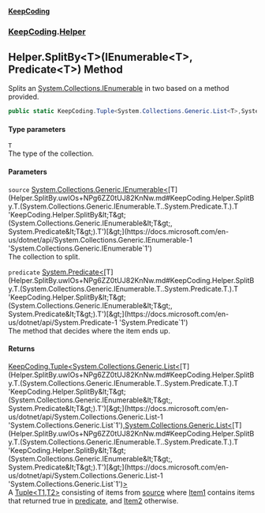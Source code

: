 #### [KeepCoding](index.md 'index')
### [KeepCoding](KeepCoding.md 'KeepCoding').[Helper](Helper.md 'KeepCoding.Helper')
## Helper.SplitBy&lt;T&gt;(IEnumerable&lt;T&gt;, Predicate&lt;T&gt;) Method
Splits an [System.Collections.IEnumerable](https://docs.microsoft.com/en-us/dotnet/api/System.Collections.IEnumerable 'System.Collections.IEnumerable') in two based on a method provided.  
```csharp
public static KeepCoding.Tuple<System.Collections.Generic.List<T>,System.Collections.Generic.List<T>> SplitBy<T>(this System.Collections.Generic.IEnumerable<T> source, System.Predicate<T> predicate);
```
#### Type parameters
<a name='KeepCoding.Helper.SplitBy.T.(System.Collections.Generic.IEnumerable.T..System.Predicate.T.).T'></a>
`T`  
The type of the collection.
  
#### Parameters
<a name='KeepCoding.Helper.SplitBy.T.(System.Collections.Generic.IEnumerable.T..System.Predicate.T.).source'></a>
`source` [System.Collections.Generic.IEnumerable&lt;](https://docs.microsoft.com/en-us/dotnet/api/System.Collections.Generic.IEnumerable-1 'System.Collections.Generic.IEnumerable`1')[T](Helper.SplitBy.uwIOs+NPg6ZZ0tUJ82KnNw.md#KeepCoding.Helper.SplitBy.T.(System.Collections.Generic.IEnumerable.T..System.Predicate.T.).T 'KeepCoding.Helper.SplitBy&lt;T&gt;(System.Collections.Generic.IEnumerable&lt;T&gt;, System.Predicate&lt;T&gt;).T')[&gt;](https://docs.microsoft.com/en-us/dotnet/api/System.Collections.Generic.IEnumerable-1 'System.Collections.Generic.IEnumerable`1')  
The collection to split.
  
<a name='KeepCoding.Helper.SplitBy.T.(System.Collections.Generic.IEnumerable.T..System.Predicate.T.).predicate'></a>
`predicate` [System.Predicate&lt;](https://docs.microsoft.com/en-us/dotnet/api/System.Predicate-1 'System.Predicate`1')[T](Helper.SplitBy.uwIOs+NPg6ZZ0tUJ82KnNw.md#KeepCoding.Helper.SplitBy.T.(System.Collections.Generic.IEnumerable.T..System.Predicate.T.).T 'KeepCoding.Helper.SplitBy&lt;T&gt;(System.Collections.Generic.IEnumerable&lt;T&gt;, System.Predicate&lt;T&gt;).T')[&gt;](https://docs.microsoft.com/en-us/dotnet/api/System.Predicate-1 'System.Predicate`1')  
The method that decides where the item ends up.
  
#### Returns
[KeepCoding.Tuple&lt;](Tuple.T1.T2..md 'KeepCoding.Tuple&lt;T1,T2&gt;')[System.Collections.Generic.List&lt;](https://docs.microsoft.com/en-us/dotnet/api/System.Collections.Generic.List-1 'System.Collections.Generic.List`1')[T](Helper.SplitBy.uwIOs+NPg6ZZ0tUJ82KnNw.md#KeepCoding.Helper.SplitBy.T.(System.Collections.Generic.IEnumerable.T..System.Predicate.T.).T 'KeepCoding.Helper.SplitBy&lt;T&gt;(System.Collections.Generic.IEnumerable&lt;T&gt;, System.Predicate&lt;T&gt;).T')[&gt;](https://docs.microsoft.com/en-us/dotnet/api/System.Collections.Generic.List-1 'System.Collections.Generic.List`1')[,](Tuple.T1.T2..md 'KeepCoding.Tuple&lt;T1,T2&gt;')[System.Collections.Generic.List&lt;](https://docs.microsoft.com/en-us/dotnet/api/System.Collections.Generic.List-1 'System.Collections.Generic.List`1')[T](Helper.SplitBy.uwIOs+NPg6ZZ0tUJ82KnNw.md#KeepCoding.Helper.SplitBy.T.(System.Collections.Generic.IEnumerable.T..System.Predicate.T.).T 'KeepCoding.Helper.SplitBy&lt;T&gt;(System.Collections.Generic.IEnumerable&lt;T&gt;, System.Predicate&lt;T&gt;).T')[&gt;](https://docs.microsoft.com/en-us/dotnet/api/System.Collections.Generic.List-1 'System.Collections.Generic.List`1')[&gt;](Tuple.T1.T2..md 'KeepCoding.Tuple&lt;T1,T2&gt;')  
A [Tuple&lt;T1,T2&gt;](Tuple.T1.T2..md 'KeepCoding.Tuple&lt;T1,T2&gt;') consisting of items from [source](Helper.SplitBy.uwIOs+NPg6ZZ0tUJ82KnNw.md#KeepCoding.Helper.SplitBy.T.(System.Collections.Generic.IEnumerable.T..System.Predicate.T.).source 'KeepCoding.Helper.SplitBy&lt;T&gt;(System.Collections.Generic.IEnumerable&lt;T&gt;, System.Predicate&lt;T&gt;).source') where [Item1](Tuple.T..Item1.md 'KeepCoding.Tuple&lt;T&gt;.Item1') contains items that returned true in [predicate](Helper.SplitBy.uwIOs+NPg6ZZ0tUJ82KnNw.md#KeepCoding.Helper.SplitBy.T.(System.Collections.Generic.IEnumerable.T..System.Predicate.T.).predicate 'KeepCoding.Helper.SplitBy&lt;T&gt;(System.Collections.Generic.IEnumerable&lt;T&gt;, System.Predicate&lt;T&gt;).predicate'), and [Item2](Tuple.T1.T2..Item2.md 'KeepCoding.Tuple&lt;T1,T2&gt;.Item2') otherwise.
